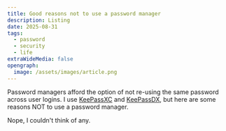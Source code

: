 ```yaml
---
title: Good reasons not to use a password manager
description: Listing
date: 2025-08-31
tags:
  - password
  - security
  - life
extraWideMedia: false
opengraph:
  image: /assets/images/article.png
---
```


Password managers afford the option of not re-using the same password across user logins. I use [KeePassXC](https://keepassxc.org/) and [KeePassDX](https://www.keepassdx.com/), but here are some reasons NOT to use a password manager.

Nope, I couldn't think of any.
